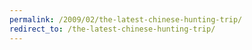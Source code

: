 ```yaml
---
permalink: /2009/02/the-latest-chinese-hunting-trip/
redirect_to: /the-latest-chinese-hunting-trip/
---
```

